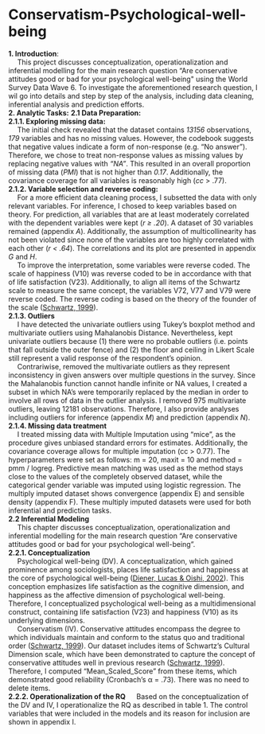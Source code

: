 # Conservatism-Psychological-well-being
**1. Introduction**:\
&emsp; This project discusses conceptualization, operationalization and inferential modelling for the main research question “Are conservative attitudes good or bad for your psychological well-being" using the World Survey Data Wave 6. To investigate the aforementioned research question, I wil go into details and step by step of the analysis, including data cleaning, inferential analysis and prediction efforts.\
**2. Analytic Tasks:**
**2.1 Data Preparation:**\
**2.1.1. Exploring missing data:**\
&emsp; The initial check revealed that the dataset contains *13156* observations, *179* variables and has no
missing values. However, the codebook suggests that negative values indicate a form of non-response
(e.g. “No answer”). Therefore, we chose to treat non-response values as missing values by replacing
negative values with *“NA”*. This resulted in an overall proportion of missing data (*PMI*) that is not higher
than *0.17*. Additionally, the covariance coverage for all variables is reasonably high (*cc* > .77).\
**2.1.2. Variable selection and reverse coding:**\
&emsp; For a more efficient data cleaning process, I subsetted the data with only relevant variables. For
inference, I chosed to keep variables based on theory. For prediction, all variables that are at least
moderately correlated with the dependent variables were kept (*r ≥ .20*). A dataset of 30 variables
remained (appendix *A*). Additionally, the assumption of multicollinearity has not been violated since
none of the variables are too highly correlated with each other (*r < .64*). The correlations and its plot are
presented in appendix *G* and *H*.\
&emsp; To improve the interpretation, some variables were reverse coded. The scale of happiness (V10) was
reverse coded to be in accordance with that of life satisfaction (V23). Additionally, to align all items of
the Schwartz scale to measure the same concept, the variables V72, V77 and V79 were reverse coded.
The reverse coding is based on the theory of the founder of the scale ([Schwartz, 1999](https://psycnet.apa.org/record/1999-00535-002)).\
**2.1.3. Outliers**\
&emsp; I have detected the univariate outliers using Tukey’s boxplot method and multivariate outliers using
Mahalanobis Distance. Nevertheless, kept univariate outliers because (1) there were no probable
outliers (i.e. points that fall outside the outer fence) and (2) the floor and ceiling in Likert Scale still
represent a valid response of the respondent’s opinion.\
&emsp; Contrariwise, removed the multivariate outliers as they represent inconsistency in given
answers over multiple questions in the survey. Since the Mahalanobis function cannot handle infinite or
NA values, I created a subset in which NA’s were temporarily replaced by the median in order to
involve all rows of data in the outlier analysis. I removed 975 multivariate outliers, leaving 12181
observations. Therefore, I also provide analyses including outliers for inference (appendix *M*) and
prediction (appendix *N*).\
**2.1.4. Missing data treatment**\
&emsp; I treated missing data with Multiple Imputation using “mice”, as the procedure gives unbiased
standard errors for estimates. Additionally, the covariance coverage allows for multiple imputation (cc >
0.77). The hyperparameters were set as follows: m = 20, maxit = 10 and method = pmm / logreg.
Predictive mean matching was used as the method stays close to the values of the completely observed
dataset, while the categorical gender variable was imputed using logistic regression. The multiply
imputed dataset shows convergence (appendix E) and sensible density (appendix F). These multiply
imputed datasets were used for both inferential and prediction tasks.\
**2.2 Inferential Modeling**\
&emsp; This chapter discusses conceptualization, operationalization and inferential modelling for the main
research question “Are conservative attitudes good or bad for your psychological well-being”.\
**2.2.1. Conceptualization**\
&emsp; Psychological well-being (DV). A conceptualization, which gained prominence among sociologists, places
life satisfaction and happiness at the core of psychological well-being ([Diener, Lucas & Oishi, 2002](https://www.oxfordhandbooks.com/view/10.1093/oxfordhb/9780195187243.001.0001/oxfordhb-9780195187243-e-017)). This
conception emphasizes life satisfaction as the cognitive dimension, and happiness as the affective
dimension of psychological well-being. Therefore, I conceptualized psychological well-being as a
multidimensional construct, containing life satisfaction (V23) and happiness (V10) as its underlying
dimensions.\
&emsp; Conservatism (IV). Conservative attitudes encompass the degree to which individuals maintain
and conform to the status quo and traditional order ([Schwartz, 1999](https://psycnet.apa.org/record/1999-00535-002)). Our dataset includes items of
Schwartz’s Cultural Dimension scale, which have been demonstrated to capture the concept of
conservative attitudes well in previous research ([Schwartz, 1999](https://psycnet.apa.org/record/1999-00535-002)). Therefore, I computed
“Mean_Scaled_Score” from these items, which demonstrated good reliability (Cronbach’s α = .73).
There was no need to delete items.\
**2.2.2. Operationalization of the RQ**
&emsp; Based on the conceptualization of the DV and IV, I operationalize the RQ as described in table 1. The
control variables that were included in the models and its reason for inclusion are shown in appendix I.
